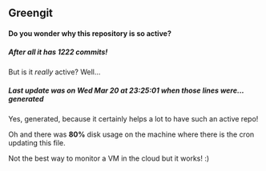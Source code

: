 ## Greengit

#### Do you wonder why this repository is so active?

##### After all it has 1222 commits!

But is it *really* active? Well...

##### Last update was on Wed Mar 20 at 23:25:01 when those lines were... generated

Yes, generated, because it certainly helps a lot to have such an active repo!

Oh and there was **80%** disk usage on the machine
where there is the cron updating this file.

Not the best way to monitor a VM in the cloud but it works! :)
